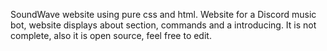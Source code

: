 SoundWave website using pure css and html. Website for a Discord music bot, website displays about section, commands and a introducing.
It is not complete, also it is open source, feel free to edit.
